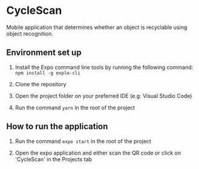 # CycleScan

Mobile application that determines whether an object is recyclable using object recognition.

## Environment set up

1. Install the Expo command line tools by running the following command: ``` npm install -g explo-cli ``` 

2. Clone the repository

3. Open the project folder on your preferred IDE (e.g: Visual Studio Code)

4. Run the command ``` yarn ``` in the root of the project


## How to run the application

1. Run the command ``` expo start ``` in the root of the project

2. Open the expo application and either scan the QR code or click on 'CycleScan' in the Projects tab
